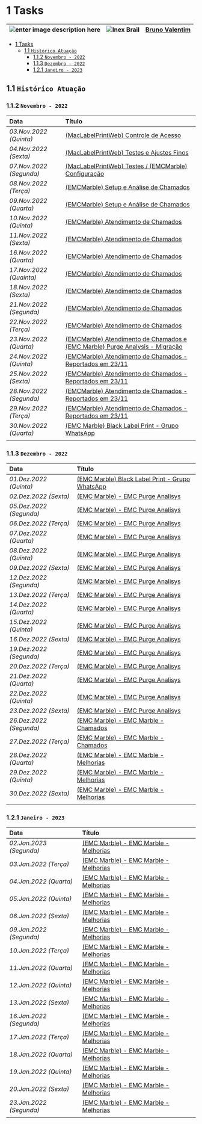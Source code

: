 # 1 Tasks

| ![enter image description here](https://www.foxconn.com.br/img/logo.png) | ![Inex Brail](https://www.inexbr.com.br/wp-content/uploads/2022/07/logo-inex-azul.png) | [Bruno Valentim](mailto:Bruno.Valentim@inex.com.br)
| :--- | :---: | ---: |

- [1 Tasks](#1-tasks)
  - [1.1 `Histórico Atuação`](#11-histórico-atuação)
    - [1.1.2 `Novembro - 2022`](#112-novembro---2022)
    - [1.1.3 `Dezembro - 2022`](#113-dezembro---2022)
    - [1.2.1 `Janeiro - 2023`](#121-janeiro---2023)


## 1.1 `Histórico Atuação`

### 1.1.2 `Novembro - 2022`
| Data | Título |
| :--- | :--- |
| *03.Nov.2022 (Quinta)* | [(MacLabelPrintWeb) Controle de Acesso](./03112022.md) |
| *04.Nov.2022 (Sexta)* | [(MacLabelPrintWeb) Testes e Ajustes Finos](./04112022.md) |
| *07.Nov.2022 (Segunda)* | [(MacLabelPrintWeb) Testes / (EMCMarble) Configuração](./07112022.md) |
| *08.Nov.2022 (Terça)* | [(EMCMarble) Setup e Análise de Chamados](./08112022.md) |
| *09.Nov.2022 (Quarta)* | [(EMCMarble) Setup e Análise de Chamados](./09112022.md) |
| *10.Nov.2022 (Quinta)* | [(EMCMarble) Atendimento de Chamados](./10112022.md) |
| *11.Nov.2022 (Sexta)* | [(EMCMarble) Atendimento de Chamados](./11112022.md) |
| *16.Nov.2022 (Quarta)* | [(EMCMarble) Atendimento de Chamados](./16112022.md) |
| *17.Nov.2022 (Quainta)* | [(EMCMarble) Atendimento de Chamados](./17112022.md) |
| *18.Nov.2022 (Sexta)* | [(EMCMarble) Atendimento de Chamados](./18112022.md) |
| *21.Nov.2022 (Segunda)* | [(EMCMarble) Atendimento de Chamados](./21112022.md) |
| *22.Nov.2022 (Terça)* | [(EMCMarble) Atendimento de Chamados](./22112022.md) |
| *23.Nov.2022 (Quarta)* | [(EMCMarble) Atendimento de Chamados  e (EMC Marble) Purge Analysis - Migração](./23112022.md) |
| *24.Nov.2022 (Quinta)* | [(EMCMarble) Atendimento de Chamados - Reportados em 23/11](./24112022.md) |
| *25.Nov.2022 (Sexta)* | [(EMCMarble) Atendimento de Chamados - Reportados em 23/11](./25112022.md) |
| *28.Nov.2022 (Segunda)* | [(EMCMarble) Atendimento de Chamados - Reportados em 23/11](./28112022.md) |
| *29.Nov.2022 (Terça)* | [(EMCMarble) Atendimento de Chamados - Reportados em 23/11](./29112022.md) |
| *30.Nov.2022 (Quarta)* | [(EMC Marble) Black Label Print - Grupo WhatsApp](./30112022.md) |
|  |  |

### 1.1.3 `Dezembro - 2022`
| Data | Título |
| :--- | :--- |
| *01.Dez.2022 (Quinta)* | [(EMC Marble) Black Label Print - Grupo WhatsApp](./01122022.md) |
| *02.Dez.2022 (Sexta)* | [(EMC Marble) - EMC Purge Analisys](./02122022.md) |
| *05.Dez.2022 (Segunda)* | [(EMC Marble) - EMC Purge Analisys](./05122022.md) |
| *06.Dez.2022 (Terça)* | [(EMC Marble) - EMC Purge Analisys](./06122022.md) |
| *07.Dez.2022 (Quarta)* | [(EMC Marble) - EMC Purge Analisys](./07122022.md) |
| *08.Dez.2022 (Quinta)* | [(EMC Marble) - EMC Purge Analisys](./08122022.md) |
| *09.Dez.2022 (Sexta)* | [(EMC Marble) - EMC Purge Analisys](./09122022.md) |
| *12.Dez.2022 (Segunda)* | [(EMC Marble) - EMC Purge Analisys](./12122022.md) |
| *13.Dez.2022 (Terça)* | [(EMC Marble) -  EMC Purge Analisys](./13122022.md) |
| *14.Dez.2022 (Quarta)* | [(EMC Marble) - EMC Purge Analisys](./14122022.md) |
| *15.Dez.2022 (Quinta)* | [(EMC Marble) - EMC Purge Analisys](./15122022.md) |
| *16.Dez.2022 (Sexta)* | [(EMC Marble) -  EMC Purge Analisys](./16122022.md) |
| *19.Dez.2022 (Segunda)* | [(EMC Marble) - EMC Purge Analisys](./19122022.md) |
| *20.Dez.2022 (Terça)* | [(EMC Marble) - EMC Purge Analisys](./20122022.md) |
| *21.Dez.2022 (Quarta)* | [(EMC Marble) - EMC Purge Analisys](./21122022.md) |
| *22.Dez.2022 (Quinta)* | [(EMC Marble) - EMC Purge Analisys](./22122022.md) |
| *23.Dez.2022 (Sexta)* | [(EMC Marble) - EMC Purge Analisys](./23122022.md) |
| *26.Dez.2022 (Segunda)* | [(EMC Marble) - EMC Marble - Chamados](./26122022.md) |
| *27.Dez.2022 (Terça)* | [(EMC Marble) - EMC Marble - Chamados](./27122022.md) |
| *28.Dez.2022 (Quarta)* | [(EMC Marble) - EMC Marble - Melhorias](./28122022.md) |
| *29.Dez.2022 (Quinta)* | [(EMC Marble) - EMC Marble - Melhorias](./29122022.md) |
| *30.Dez.2022 (Sexta)* | [(EMC Marble) - EMC Marble - Melhorias](./30122022.md) |
|  |  |

### 1.2.1 `Janeiro - 2023`
| Data | Título |
| :--- | :--- |
| *02.Jan.2023 (Segunda)* | [(EMC Marble) - EMC Marble - Melhorias](./02012023.md) |
| *03.Jan.2022 (Terça)* | [(EMC Marble) - EMC Marble - Melhorias](./03012023.md) |
| *04.Jan.2022 (Quarta)* | [(EMC Marble) - EMC Marble - Melhorias](./04012023.md) |
| *05.Jan.2022 (Quinta)* | [(EMC Marble) - EMC Marble - Melhorias](./05012023.md) |
| *06.Jan.2022 (Sexta)* | [(EMC Marble) - EMC Marble - Melhorias](./06012023.md) |
| *09.Jan.2022 (Segunda)* | [(EMC Marble) - EMC Marble - Melhorias](./09012023.md) |
| *10.Jan.2022 (Terça)* | [(EMC Marble) - EMC Marble - Melhorias](./10012023.md) |
| *11.Jan.2022 (Quarta)* | [(EMC Marble) - EMC Marble - Melhorias](./11012023.md) |
| *12.Jan.2022 (Quinta)* | [(EMC Marble) - EMC Marble - Melhorias](./12012023.md) |
| *13.Jan.2022 (Sexta)* | [(EMC Marble) - EMC Marble - Melhorias](./13012023.md) |
| *16.Jan.2022 (Segunda)* | [(EMC Marble) - EMC Marble - Melhorias](./16012023.md) |
| *17.Jan.2022 (Terça)* | [(EMC Marble) - EMC Marble - Melhorias](./17012023.md) |
| *18.Jan.2022 (Quarta)* | [(EMC Marble) - EMC Marble - Melhorias](./18012023.md) |
| *19.Jan.2022 (Quinta)* | [(EMC Marble) - EMC Marble - Melhorias](./19012023.md) |
| *20.Jan.2022 (Sexta)* | [(EMC Marble) - EMC Marble - Melhorias](./20012023.md) |
| *23.Jan.2022 (Segunda)* | [(EMC Marble) - EMC Marble - Melhorias](./23012023.md) |
|  |  |